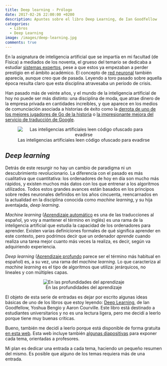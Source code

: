 ```yaml
---
title: Deep learning - Prólogo
date: 2017-02-26 22:00:00 +0200
description: Apuntes sobre el libro Deep Learning, de Ian Goodfellow
categories:
  - Libros
  - Deep Learning
image: /images/deep-learning.jpg
comments: true
---
```


En la asignatura de inteligencia artificial que se impartía en mi facultad (de Física) a mediados de los noventa, el grueso del temario se dedicaba a estudiar [sistemas expertos](https://es.wikipedia.org/wiki/Sistema_experto), pese a que estos ya empezaban a perder prestigio en el ámbito académico. El concepto de [red neuronal](https://es.wikipedia.org/wiki/Red_neuronal_artificial) también aparecía, aunque creo que de pasada. Leyendo a toro pasado sobre aquella época resulta claro que esta disciplina atravesaba un período de crisis.

Han pasado más de veinte años, y el mundo de la inteligencia artificial de hoy no puede ser más distinto: una disciplina de moda, que atrae dinero de la empresa privada en cantidades increíbles, y que aparece en los medios de comunciación asociada a historias de éxito como la [derrota de uno de los mejores jugadores de Go de la historia](https://es.wikipedia.org/wiki/AlphaGo_versus_Lee_Sedol) o [la impresionante mejora del servicio de traducción de Google](http://voltaico.lavozdegalicia.es/2017/01/google-translate-mejora/).


<div style="text-align:center">
    <figure>
        <img alt="Las inteligencias artificiales leen código ofuscado para evadirse" src ="https://source.unsplash.com/xekxE_VR0Ec/1000x666" />
        <figcaption>Las inteligencias artificiales leen código ofuscado para evadirse</figcaption>
    </figure>
</div>

## _Deep learning_

Detrás de este resurgir no hay un cambio de paradigma ni un descubrimiento revolucionario. La diferencia con el pasado es más cualitativa que cuantitativa: los ordenadores de hoy en día son mucho más rápidos, y existen muchos más datos con los que entrenar a los algoritmos utilizados. Todos estos grandes avances están basados en los principos sobre redes neuronales definidos en los años cincuenta, reencarnados en la actualidad en la disciplina conocida como _machine learning_, y su hija aventajada, _deep learning_.

_Machine learning_ ([Aprendizaje automático](https://es.wikipedia.org/wiki/Aprendizaje_autom%C3%A1tico) es una de las traducciones al español, yo voy a mantener el término en inglés) es una rama de la inteligencia artificial que estudia la capacidad de los ordenadores para aprender. Existen varias definiciones formales de qué significa aprender en este contexto, pero podrímos decir que un ordenador _aprende_ cuando realiza una tarea mejor cuanto más veces la realiza, es decir, según va adquiriendo experiencia. 

_Deep learning_ ([Aprendizaje profundo](https://es.wikipedia.org/wiki/Aprendizaje_profundo) parece ser el término más habitual en español) es, a su vez, una rama del _machine learning_. Lo que caracteriza al _machine learning_ es el tipo de algoritmos que utiliza: jerárquicos, no lineales y con múltiples capas.

<div style="text-align:center">
    <figure>
        <img alt="En las profundidades del aprendizaje" src ="https://source.unsplash.com/tcGyprO5SFQ/1000x666" />
        <figcaption>En las profundidades del aprendizaje</figcaption>
    </figure>
</div>

El objeto de esta serie de entradas es dejar por escrito algunas ideas básicas de uno de los libros que estoy leyendo: [Deep Learning](https://www.amazon.com/Deep-Learning-Adaptive-Computation-Machine/dp/0262035618), de Ian Goodfellow, Yoshua Bengio y Aaron Courville. Este libro está destinado a estudiantes universitarios y no es una lectura ligera, pero me decidí a leerlo porque tiene muy buenas críticas.

Bueno, también me decidí a leerlo porque está disponible de forma gratuita [en esta web](http://www.deeplearningbook.org/). Esta web incluye también [algunas diapositivas](http://www.deeplearningbook.org/lecture_slides.html) para exponer cada tema, orientadas a profesores. 

Mi plan es dedicar una entrada a cada tema, haciendo un pequeño resumen del mismo. Es posible que alguno de los temas requiera más de una entrada.


